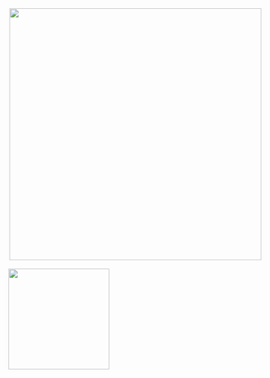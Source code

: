 <div align="center">
<img src="https://shields.io/badge/Android-green?logo=android&logoColor=white" width="500"/>
</div>

<br/>

<div>
<a href="https://www.linkedin.com/in/yury-valentinasov-5a8898230">
  <img src="https://img.shields.io/badge/LinkedIn-blue?logo=linkedin&logoColor=white" width="200"/>
</a>
</div>


